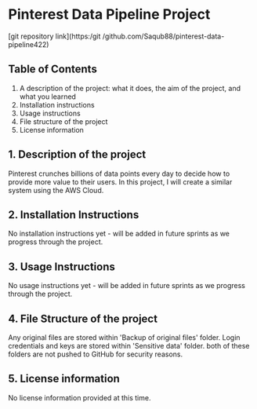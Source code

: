 # Pinterest Data Pipeline Project

[git repository link](https:/git /github.com/Saqub88/pinterest-data-pipeline422)

## Table of Contents

1. A description of the project: what it does, the aim of the project, and what you learned
2. Installation instructions
3. Usage instructions
4. File structure of the project
5. License information

## 1.  Description of the project

Pinterest crunches billions of data points every day to decide how to provide more value to their users. In this project, I will create a similar system using the AWS Cloud.

## 2.  Installation Instructions

No installation instructions yet - will be added in future sprints as we progress through the project.

## 3.  Usage Instructions

No usage instructions yet - will be added in future sprints as we progress through the project.

## 4.  File Structure of the project

Any original files are stored within 'Backup of original files' folder.
Login credentials and keys are stored within 'Sensitive data' folder.
both of these folders are not pushed to GitHub for security reasons.

## 5.  License information

No license information provided at this time.